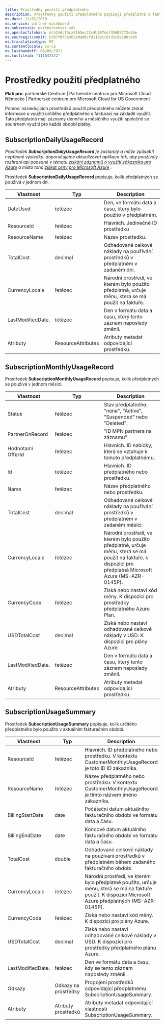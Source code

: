 ```yaml
---
title: Prostředky použití předplatného
description: Prostředky použití předplatného popisují předplatné s fakturací na základě využití. Tato předplatná mají záznamy denního a měsíčního využití společně se souhrnem využití pro každé období platby.
ms.date: 11/01/2019
ms.service: partner-dashboard
ms.subservice: partnercenter-sdk
ms.openlocfilehash: dcb24dcf5ca8165ec23c4b187def38d05772e1de
ms.sourcegitcommit: b307fd75e305e0a88cfd1182cc01d2c9a108ce45
ms.translationtype: MT
ms.contentlocale: cs-CZ
ms.lasthandoff: 06/06/2021
ms.locfileid: "111547372"
---
```

# <a name="subscription-usage-resources"></a>Prostředky použití předplatného

**Platí pro**: partnerské Centrum | Partnerské centrum pro Microsoft Cloud Německo | Partnerské centrum pro Microsoft Cloud for US Government

Pomocí následujících prostředků použití předplatného můžete získat informace o využití určitého předplatného s fakturací na základě využití. Tato předplatná mají záznamy denního a měsíčního využití společně se souhrnem využití pro každé období platby.

## <a name="subscriptiondailyusagerecord"></a>SubscriptionDailyUsageRecord

*Prostředek **SubscriptionDailyUsageRecord** je zastaralý a může způsobit nepřesné výsledky. doporučujeme aktualizovat aplikace tak, aby používaly rozhraní api popsané v tématu [získání záznamů o využití zákazníka pro Azure](get-a-customer-s-utilization-record-for-azure.md) a místo toho [získat ceny pro Microsoft Azure](get-prices-for-microsoft-azure.md) .*

Prostředek **SubscriptionDailyUsageRecord** popisuje, kolik předplatných se používá v jednom dni.

| Vlastnost         | Typ               | Description                                                                                   |
|------------------|--------------------|-----------------------------------------------------------------------------------------------|
| DateUsed         | řetězec             | Den, ve formátu data a času, který bylo použito v předplatném.                                 |
| ResourceId       | řetězec             | Hlavních. Jedinečné ID prostředku                                                          |
| ResourceName     | řetězec             | Název prostředku.                                                                     |
| TotalCost        | decimal             | Odhadované celkové náklady na používání prostředků v předplatném v zadaném dni.     |
| CurrencyLocale   | řetězec             | Národní prostředí, ve kterém bylo použito předplatné, určuje měnu, která se má použít na faktuře. |
| LastModifiedDate. | řetězec             | Den v formátu data a času, který tento záznam naposledy změnil.                             |
| Atributy       | ResourceAttributes | Atributy metadat odpovídající prostředku.                                        |

## <a name="subscriptionmonthlyusagerecord"></a>SubscriptionMonthlyUsageRecord

Prostředek **SubscriptionMonthlyUsageRecord** popisuje, kolik předplatných se používá v jednom měsíci.

| Vlastnost         | Typ               | Description                                                                                   |
|------------------|--------------------|-----------------------------------------------------------------------------------------------|
| Status           | řetězec             | Stav předplatného: "none", "Active", "Suspended" nebo "Deleted".                  |
| PartnerOnRecord  | řetězec             | "ID MPN partnera na záznamu"                                                        |
| Hodnotami OfferId          | řetězec             | Hlavních. ID nabídky, která se vztahuje k tomuto předplatnému.                                       |
| Id               | řetězec             | Hlavních. ID předplatného nebo prostředku.                                                 |
| Name             | řetězec             | Název předplatného nebo prostředku.                                                     |
| TotalCost        | decimal             | Odhadované celkové náklady na používání prostředků v předplatném v zadaném měsíci.   |
| CurrencyLocale   | řetězec             | Národní prostředí, ve kterém bylo použito předplatné, určuje měnu, která se má použít na faktuře. k dispozici pro předplatná Microsoft Azure (MS-AZR-0145P). |
| CurrencyCode     | řetězec             | Získá nebo nastaví kód měny. K dispozici pro prostředky předplatného Azure Plan.                                         |
| USDTotalCost     | decimal             | Získá nebo nastaví odhadované celkové náklady v USD. K dispozici pro plány Azure.                                         |
| LastModifiedDate. | řetězec             | Den v formátu data a času, který tento záznam naposledy změnil.                             |
| Atributy       | ResourceAttributes | Atributy metadat odpovídající prostředku.                                        |

## <a name="subscriptionusagesummary"></a>SubscriptionUsageSummary

Prostředek **SubscriptionUsageSummary** popisuje, kolik určitého předplatného bylo použito v aktuálním fakturačním období.

| Vlastnost         | Typ               | Description                                                                                                            |
|------------------|--------------------|------------------------------------------------------------------------------------------------------------------------|
| ResourceId       | řetězec             | Hlavních. ID předplatného nebo prostředku. V kontextu CustomerMonthlyUsageRecord je toto ID ID zákazníka. |
| ResourceName     | řetězec             | Název předplatného nebo prostředku. V kontextu CustomerMonthlyUsageRecord je tímto názvem jméno zákazníka. |
| BillingStartDate | date               | Počáteční datum aktuálního fakturačního období ve formátu data a času.                                                     |
| BillingEndDate   | date               | Koncové datum aktuálního fakturačního období ve formátu data a času.                                                       |
| TotalCost        | double             | Odhadované celkové náklady na používání prostředků v předplatném během zadaného fakturačního období.               |
| CurrencyLocale   | řetězec             | Národní prostředí, ve kterém bylo předplatné použito, určuje měnu, která se má na faktuře použít. K dispozici Microsoft Azure předplatných (MS-AZR-0145P). |
| CurrencyCode   | řetězec             | Získá nebo nastaví kód měny. K dispozici pro plány Azure.                                         |
| USDTotalCost   | decimal             | Získá nebo nastaví odhadované celkové náklady v USD. K dispozici pro prostředky předplatného plánu Azure.                                         |
| LastModifiedDate. | řetězec             | Den ve formátu data a času, kdy se tento záznam naposledy změnil.                                                      |
| Odkazy            | Odkazy na prostředky      | Propojení prostředků odpovídající předplatnému SubscriptionUsageSummary.                                                      |
| Atributy       | Atributy prostředků | Atributy metadat odpovídající vlastnosti SubscriptionUsageSummary.                                                 |
